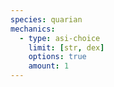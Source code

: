```yaml
---
species: quarian
mechanics:
  - type: asi-choice
    limit: [str, dex]
    options: true
    amount: 1
---
```

